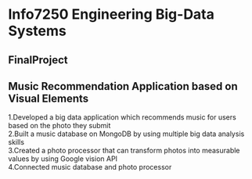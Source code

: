# Info7250 Engineering Big-Data Systems
## FinalProject
## Music Recommendation Application based on Visual Elements
1.Developed a big data application which recommends music for users based on the photo they submit  
2.Built a music database on MongoDB by using multiple big data analysis skills  
3.Created a photo processor that can transform photos into measurable values by using Google vision API  
4.Connected music database and photo processor  
